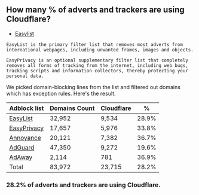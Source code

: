 ## How many % of adverts and trackers are using Cloudflare?


- [Easylist](https://web.archive.org/web/20210516110248/https://easylist.to/)
```
EasyList is the primary filter list that removes most adverts from international webpages, including unwanted frames, images and objects.

EasyPrivacy is an optional supplementary filter list that completely removes all forms of tracking from the internet, including web bugs, tracking scripts and information collectors, thereby protecting your personal data.
```


We picked domain-blocking lines from the list and filtered out domains which has exception rules.
Here's the result.


| Adblock list | Domains Count | Cloudflare | % |
| --- | --- | --- | --- |
| [EasyList](https://easylist.to/easylist/easylist.txt) | 32,952 | 9,534 | 28.9% |
| [EasyPrivacy](https://easylist.to/easylist/easyprivacy.txt) | 17,657 | 5,976 | 33.8% |
| [Annoyance](https://secure.fanboy.co.nz/fanboy-annoyance.txt) | 20,121 | 7,382 | 36.7% |
| [AdGuard](https://adguardteam.github.io/AdGuardSDNSFilter/Filters/filter.txt) | 47,350 | 9,272 | 19.6% |
| [AdAway](https://raw.githubusercontent.com/AdAway/adaway.github.io/master/hosts.txt) | 2,114 | 781 | 36.9% |
| Total | 83,972 | 23,715 | 28.2% |


### 28.2% of adverts and trackers are using Cloudflare.